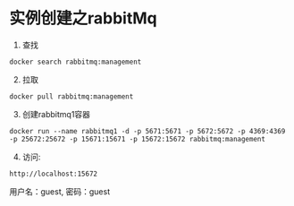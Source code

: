 # 实例创建之rabbitMq

1. 查找 
```docker
docker search rabbitmq:management
```
2. 拉取
```docker
docker pull rabbitmq:management
```


3. 创建rabbitmq1容器
```docker
docker run --name rabbitmq1 -d -p 5671:5671 -p 5672:5672 -p 4369:4369 -p 25672:25672 -p 15671:15671 -p 15672:15672 rabbitmq:management
```

4. 访问:
```http
http://localhost:15672
```
用户名：guest, 密码：guest